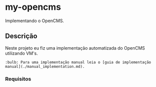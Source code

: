 # my-opencms
Implementando o OpenCMS.

## Descrição
 Neste projeto eu fiz uma implementação automatizada do OpenCMS utilizando VM's. 

    :bulb: Para uma implementação manual leia o [guia de implementação manual](./manual_implementation.md).


### Requisitos

